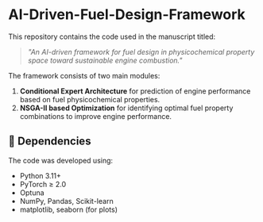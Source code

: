 # AI-Driven-Fuel-Design-Framework

This repository contains the code used in the manuscript titled:

> *"An AI-driven framework for fuel design in physicochemical property space toward sustainable engine combustion."*

The framework consists of two main modules:
1. **Conditional Expert Architecture** for prediction of engine performance based on fuel physicochemical properties.
2. **NSGA-II based Optimization** for identifying optimal fuel property combinations to improve engine performance.

## 🔧 Dependencies

The code was developed using:

- Python 3.11+
- PyTorch ≥ 2.0
- Optuna
- NumPy, Pandas, Scikit-learn
- matplotlib, seaborn (for plots)
